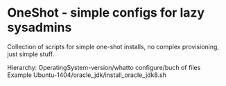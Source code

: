 # OneShot - simple configs for lazy sysadmins
Collection of scripts for simple one-shot installs, no complex provisioning, just simple stuff.

Hierarchy:
OperatingSystem-version/whatto configure/buch of files
Example
Ubuntu-1404/oracle_jdk/install_oracle_jdk8.sh
